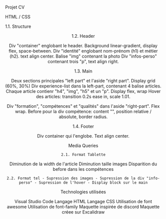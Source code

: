Projet CV

HTML / CSS

   1.1. Structure

 <head>
 <body>
    <header>
    <main>
    <footer>
 </body>

1.2. Header

        
Div "container" englobant le header. Background linear-gradient, display flex, space-between.
Div "identité" englobant nom-prénom (h1) et métier (h2). text align center.
Balise "img" contenant la photo
Div "infos-perso" contenant trois "p", text align right.

1.3. Main

        
Deux sections principales "left part" et l'aside "right part". Display grid (60%, 30%)
Div experience-list dans la left-part, contenant 4 balise articles. Chaque article contienr "h4", "img", "h5" et un "p". Display flex, wrap
Hover des articles: transition 0.2s ease in, scale 1.01.

        
Div "formation", "compétences" et "qualités" dans l'aside "right-part". Flex wrap.
Before pour la div compétence: content "", position relative / absolute, border radius.

1.4. Footer

        
Div container qui l'englobe. Text align center.

Media Queries

    2.1. Format Tablette

        
Diminution de la width de l'article
Diminution taille images
Disparition du before dans les compétences

    2.2. Format tel - Supression des images - Supression de la div "info-perso" - Supression de l'hover - Display block sur le main

Technologies utilisées

Visual Studio Code
Langage HTML
Langage CSS
Utilisation de font awesome
Utilisation de font-family
Maquette inspirée de discord
Maquette créee sur Excalidraw

